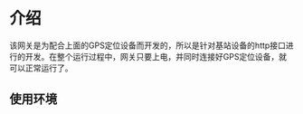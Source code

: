 # 介绍

该网关是为配合上面的GPS定位设备而开发的，所以是针对基站设备的http接口进行的开发。在整个运行过程中，网关只要上电，并同时连接好GPS定位设备，就可以正常运行了。

## 使用环境





